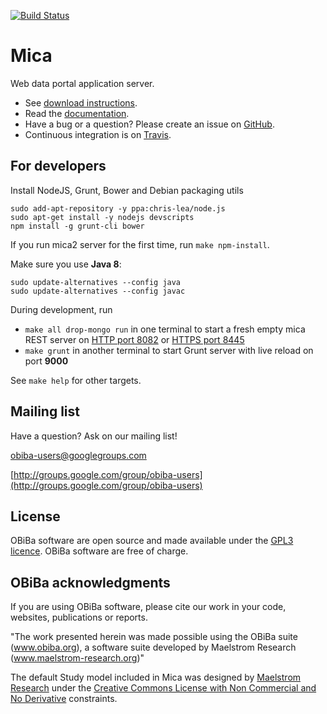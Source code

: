 [![Build Status](https://travis-ci.org/obiba/mica.svg?branch=master)](https://travis-ci.org/obiba/mica)

# Mica

Web data portal application server.

* See [download instructions](http://www.obiba.org/pages/products/mica/#download).
* Read the [documentation](http://micadoc.obiba.org).
* Have a bug or a question? Please create an issue on [GitHub](https://github.com/obiba/mica2/issues).
* Continuous integration is on [Travis](https://travis-ci.org/obiba/mica2).

## For developers

Install NodeJS, Grunt, Bower and Debian packaging utils

```
sudo add-apt-repository -y ppa:chris-lea/node.js
sudo apt-get install -y nodejs devscripts
npm install -g grunt-cli bower
```

If you run mica2 server for the first time, run `make npm-install`.

Make sure you use **Java 8**:

```
sudo update-alternatives --config java
sudo update-alternatives --config javac
```

During development, run

* `make all drop-mongo run` in one terminal to start a fresh empty mica REST server on [HTTP port 8082](http://localhost:8082) or [HTTPS port 8445](https://localhost:8445)
* `make grunt` in another terminal to start Grunt server with live reload on port **9000**

See `make help` for other targets.

## Mailing list

Have a question? Ask on our mailing list!

obiba-users@googlegroups.com

[http://groups.google.com/group/obiba-users](http://groups.google.com/group/obiba-users)

## License

OBiBa software are open source and made available under the [GPL3 licence](http://www.obiba.org/node/62). OBiBa software are free of charge.

## OBiBa acknowledgments

If you are using OBiBa software, please cite our work in your code, websites, publications or reports.

"The work presented herein was made possible using the OBiBa suite (www.obiba.org), a  software suite developed by Maelstrom Research (www.maelstrom-research.org)"

The default Study model included in Mica was designed by [Maelstrom Research](https://www.maelstrom-research.org) under the [Creative Commons License with Non Commercial and No Derivative](https://creativecommons.org/licenses/by-nc-nd/4.0/) constraints.
